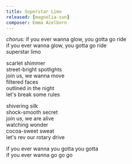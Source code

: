 ```yaml
---
title: Superstar Limo
released: [magnolia-sun]
composer: Emma Azelborn
---
```


_chorus:_
if you ever wanna glow, you gotta go ride  
if you ever wanna glow, you gotta go ride  
superstar limo  

scarlet shimmer  
street-bright spotlights  
join us, we wanna move  
filtered faces  
outlined in the night  
let's break some rules  

shivering silk  
shock-smooth secret  
join us, we are alive  
watching wonder  
cocoa-sweet sweat  
let's rev our rotary drive  

if you ever wanna you gotta you gotta  
if you ever wanna go go go  